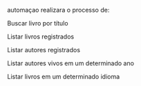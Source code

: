 automaçao realizara o processo de:

Buscar livro por título

Listar livros registrados

Listar autores registrados

Listar autores vivos em um determinado ano

Listar livros em um determinado idioma
